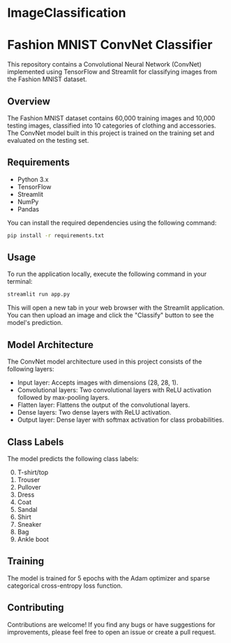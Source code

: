 # ImageClassification

# Fashion MNIST ConvNet Classifier

This repository contains a Convolutional Neural Network (ConvNet) implemented using TensorFlow and Streamlit for classifying images from the Fashion MNIST dataset.

## Overview

The Fashion MNIST dataset contains 60,000 training images and 10,000 testing images, classified into 10 categories of clothing and accessories. The ConvNet model built in this project is trained on the training set and evaluated on the testing set.

## Requirements

- Python 3.x
- TensorFlow
- Streamlit
- NumPy
- Pandas

You can install the required dependencies using the following command:

```bash
pip install -r requirements.txt
```

## Usage

To run the application locally, execute the following command in your terminal:

```bash
streamlit run app.py
```

This will open a new tab in your web browser with the Streamlit application. You can then upload an image and click the "Classify" button to see the model's prediction.

## Model Architecture

The ConvNet model architecture used in this project consists of the following layers:

- Input layer: Accepts images with dimensions (28, 28, 1).
- Convolutional layers: Two convolutional layers with ReLU activation followed by max-pooling layers.
- Flatten layer: Flattens the output of the convolutional layers.
- Dense layers: Two dense layers with ReLU activation.
- Output layer: Dense layer with softmax activation for class probabilities.

## Class Labels

The model predicts the following class labels:

0. T-shirt/top
1. Trouser
2. Pullover
3. Dress
4. Coat
5. Sandal
6. Shirt
7. Sneaker
8. Bag
9. Ankle boot

## Training

The model is trained for 5 epochs with the Adam optimizer and sparse categorical cross-entropy loss function.

## Contributing

Contributions are welcome! If you find any bugs or have suggestions for improvements, please feel free to open an issue or create a pull request.

